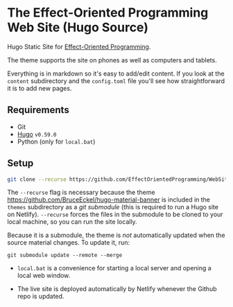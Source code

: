 # The Effect-Oriented Programming Web Site (Hugo Source)

Hugo Static Site for [Effect-Oriented Programming](https://github.com/EffectOrientedProgramming/WebSite/blob/main/README.md).

The theme supports the site on phones as well as computers and tablets.

Everything is in markdown so it's easy to add/edit content. If you look at the
`content` subdirectory and the `config.toml` file you'll see how straightforward it is to add new pages.

## Requirements

- Git
- [Hugo](https://gohugo.io/getting-started/installing/) `v0.59.0`
- Python (only for `local.bat`)

## Setup

```bash
git clone --recurse https://github.com/EffectOrientedProgramming/WebSite
```

The `--recurse` flag is necessary because the theme https://github.com/BruceEckel/hugo-material-banner
is included in the `themes` subdirectory as a *git submodule* (this is required to run a Hugo site on Netlify).
`--recurse` forces the files in the submodule to be cloned to your local machine, so you can run the site locally.

Because it is a submodule, the theme is *not* automatically updated when the source material
changes. To update it, run:

```
git submodule update --remote --merge
```

- `local.bat` is a convenience for starting a local server and opening a local web window.

- The live site is deployed automatically by Netlify whenever the Github repo is updated.
